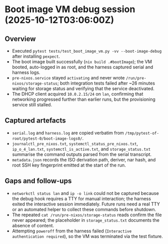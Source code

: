# Boot image VM debug session (2025-10-12T03:06:00Z)

## Overview
- Executed `pytest tests/test_boot_image_vm.py -vv --boot-image-debug` after installing `pexpect`.
- The boot image built successfully (`nix build .#bootImage`); the VM booted, auto-logged in as root, and the harness captured serial and harness logs.
- `pre-nixos.service` stayed `activating` and never wrote `/run/pre-nixos/storage-status`; both integration tests failed after ~26 minutes waiting for storage status and verifying that the service deactivated.
- The DHCP client acquired `10.0.2.15/24` on `lan`, confirming that networking progressed further than earlier runs, but the provisioning service still stalled.

## Captured artefacts
- `serial.log` and `harness.log` are copied verbatim from `/tmp/pytest-of-root/pytest-0/boot-image-logs0/`.
- `journalctl_pre_nixos.txt`, `systemctl_status_pre_nixos.txt`, `ip_o_4_lan.txt`, `systemctl_is_active.txt`, and `storage_status.txt` summarise the command outputs parsed from the serial transcript.
- `metadata.json` records the ISO derivation path, deriver, nar hash, and root SSH key fingerprint emitted at the start of the run.

## Gaps and follow-ups
- `networkctl status lan` and `ip -o link` could not be captured because the debug hook requires a TTY for manual interaction; the harness exited the interactive session immediately. Future runs need a real TTY or an automated helper to collect these commands before shutdown.
- The repeated `cat /run/pre-nixos/storage-status` reads confirm the file never appeared; the placeholder in `storage_status.txt` documents the absence of content.
- Attempting `poweroff` from the harness failed (`Interactive authentication required`), so the VM was terminated via the test fixture.

